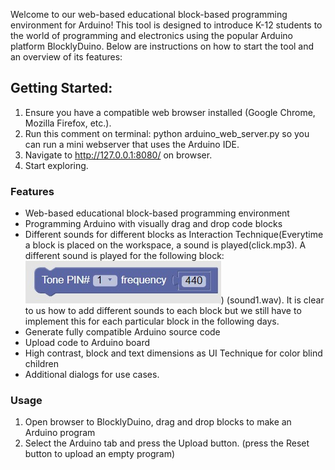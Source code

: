 Welcome to our web-based educational block-based programming environment for Arduino! This tool is designed to introduce K-12 students to the world of programming and electronics using the popular Arduino platform BlocklyDuino. Below are instructions on how to start the tool and an overview of its features:

## Getting Started:

1. Ensure you have a compatible web browser installed (Google Chrome, Mozilla Firefox, etc.).
2. Run this comment on terminal: python arduino_web_server.py so you can run a mini webserver that uses the Arduino IDE.
3. Navigate to http://127.0.0.1:8080/ on browser.
4. Start exploring.

### Features

* Web-based educational block-based programming environment
* Programming Arduino with visually drag and drop code blocks
* Different sounds for different blocks as Interaction Technique(Everytime a block is placed on the workspace, a sound is played(click.mp3). A different sound is played for the following block: ![Example Image](block.jpg)) (sound1.wav). It is clear to us how to add different sounds to each block but we still have to implement this for each particular block in the following days.
* Generate fully compatible Arduino source code
* Upload code to Arduino board 
* High contrast, block and text dimensions as UI Technique for color blind children
* Additional dialogs for use cases.

### Usage
1. Open browser to BlocklyDuino, drag and drop blocks to make an Arduino program
2. Select the Arduino tab and press the Upload button. (press the Reset button to upload an empty program)
